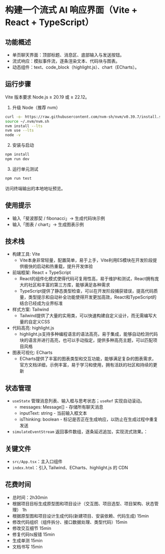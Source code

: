 # 构建一个流式 AI 响应界面（Vite + React + TypeScript）

## 功能概述

- 单页聊天界面：顶部标题、消息区、底部输入与发送按钮。
- 流式响应：模拟事件流，逐条渲染文本、代码块与图表。
- 动态组件：text、code_block（highlight.js）、chart（ECharts）。


## 运行步骤

Vite 版本要求 Node.js ≥ 20.19 或 ≥ 22.12。

1) 升级 Node（推荐 nvm）

```bash
curl -o- https://raw.githubusercontent.com/nvm-sh/nvm/v0.39.7/install.sh | bash
source ~/.nvm/nvm.sh
nvm install --lts
nvm use --lts
node -v
```

2) 安装与启动

```bash
npm install
npm run dev
```

3) 运行单元测试

```bash
npm run test
```


访问终端输出的本地地址预览。

## 使用提示

- 输入「斐波那契 / fibonacci」→ 生成代码块示例
- 输入「图表 / chart」→ 生成图表示例

## 技术栈
- 构建工具: Vite
    - Vite本身非常轻量，配置简单，易于上手，Vite利用ES模块在开发阶段提供极快的启动和热重载，提升开发体验
- 前端框架: React + TypeScript
    - React的组件化模式使得代码可复用性高，易于维护和测试，React拥有庞大的社区和丰富的第三方库，能够满足各种需求
    - TypeScript提供了静态类型检查，可以在开发阶段捕获错误，提高代码质量，类型提示和自动补全功能使得开发更加高效，React和TypeScript的结合已经成为业界标准
- 样式方案: Tailwind
    - Tailwind提供了大量的实用类，可以快速构建自定义设计，而无需编写大量的自定义CSS
- 代码高亮: highlight.js
    - highlight.js支持多种编程语言的语法高亮，易于集成，能够自动检测代码块的语言并进行高亮，也可以手动指定，提供多种高亮主题，可以匹配项目风格
- 图表可视化: ECharts
    - ECharts提供了丰富的图表类型和交互功能，能够满足复杂的图表需求，官方文档详细，示例丰富，易于学习和使用，拥有活跃的社区和持续的更新

## 状态管理

- `useState` 管理消息列表、输入框与思考状态；`useRef` 实现自动滚动。
  - messages: Message[] - 存储所有聊天消息
  - inputText: string - 当前输入框文本
  - isThinking: boolean - 标记是否正在生成响应，以防止在生成过程中重复发送
- `simulateEventStream` 返回事件数组，逐条延迟追加，实现流式效果。：


## 关键文件
- `src/App.tsx`：主入口组件
- `index.html`：引入 Tailwind、ECharts、highlight.js 的 CDN

## 花费时间
- 总时间：2h30min
- 根据项目目标生成原型图和项目设计（交互图、项目选型、项目架构、状态管理） 1h
- 根据原型图和项目设计生成代码(新建项目、安装依赖、代码生成) 15min
- 修改代码组织（组件拆分、接口数据处理、类型代码）15min
- 修改交互细节 15min
- 修复代码ts报错 15min
- 生成单测 15min
- 文档书写 15min


